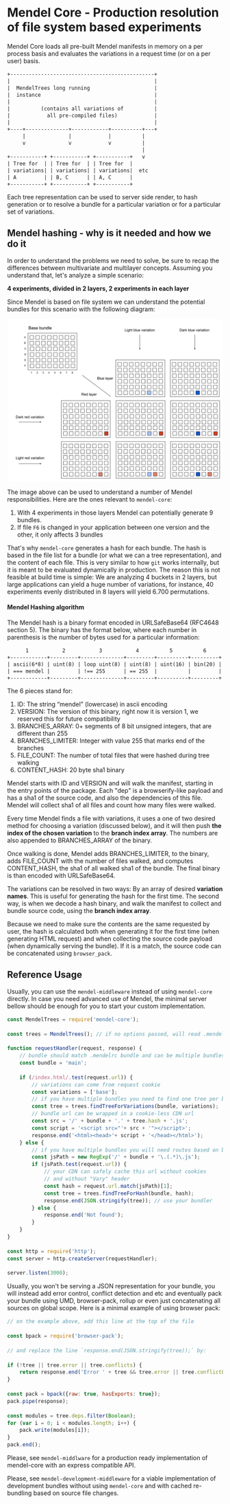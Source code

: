 # Mendel Core - Production resolution of file system based experiments

Mendel Core loads all pre-built Mendel manifests in memory on a per process basis and evaluates the variations in a request time (or on a per user) basis.

```
+-----------------------------------------------+
|                                               |
|  MendelTrees long running                     |
|  instance                                     |
|                                               |
|          (contains all variations of          |
|            all pre-compiled files)            |
|                                               |
+----+--------------+------------+----------+---+
     |              |            |          |
     v              v            v          |
                                            |
+-----------+ +-----------+ +-----------+   v
| Tree for  | | Tree for  | | Tree for  |
| variations| | variations| | variations|  etc
| A         | | B, C      | | A, C      |
+-----------+ +-----------+ +-----------+
```

Each tree representation can be used to server side render, to hash generation or to resolve a bundle for a particular variation or for a particular set of variations.

## Mendel hashing - why is it needed and how we do it

In order to understand the problems we need to solve, be sure to recap the differences between multivariate and multilayer concepts. Assuming you understand that, let's analyze a simple scenario:


**4 experiments, divided in 2 layers, 2 experiments in each layer**


Since Mendel is based on file system we can understand the potential bundles for this scenario with the following diagram:

![4 experiments in 2 layers graph](../../docs/Mendel-4-buckets-2-layers.svg)

The image above can be used to understand a number of Mendel responsibilities. Here are the ones relevant to `mendel-core`:

  1. With 4 experiments in those layers Mendel can potentially generate 9 bundles.
  2. If file `F6` is changed in your application between one version and the other, it only affects 3 bundles

That's why `mendel-core` generates a hash for each bundle. The hash is based in the file list for a bundle (or what we can a tree representation), and the content of each file. This is very similar to how `git` works internally, but it is meant to be evaluated dynamically in production. The reason this is not feasible at build time is simple: We are analyzing 4 buckets in 2 layers, but large applications can yield a huge number of variations, for instance, 40 experiments evenly distributed in 8 layers will yield 6.700 permutations.

#### Mendel Hashing algorithm

The Mendel hash is a binary format encoded in URLSafeBase64 (RFC4648 section 5). The binary has the format below, where each number in parenthesis is the number of bytes used for a particular information:

```
      1           2           3           4          5          6
+------------+---------+--------------+---------+----------+---------+
| ascii(6*8) | uint(8) | loop uint(8) | uint(8) | uint(16) | bin(20) |
| === mendel |         | !== 255      | == 255  |          |         |
+------------+---------+--------------+---------+----------+---------+
```

The 6 pieces stand for:

1. ID: The string “mendel” (lowercase) in ascii encoding
2. VERSION: The version of this binary, right now it is version 1, we reserved this for future compatibility
3. BRANCHES_ARRAY: 0+ segments of 8 bit unsigned integers, that are different than 255
4. BRANCHES_LIMITER: Integer with value 255 that marks end of the branches
5. FILE_COUNT: The number of total files that were hashed during tree walking
6. CONTENT_HASH: 20 byte sha1 binary

Mendel starts with ID and VERSION and will walk the manifest, starting in the entry points of the package. Each "dep" is a browserify-like payload and has a sha1 of the source code, and also the dependencies of this file. Mendel will collect sha1 of all files and count how many files were walked.

Every time Mendel finds a file with variations, it uses a one of two desired method for choosing a variation (discussed below), and it will then push **the index of the chosen variation** to the **branch index array**. The numbers are also appended to BRANCHES_ARRAY of the binary.

Once walking is done, Mendel adds BRANCHES_LIMITER, to the binary, adds FILE_COUNT with the number of files walked, and computes CONTENT_HASH, the sha1 of all walked sha1 of the bundle. The final binary is than encoded with URLSafeBase64.

The variations can be resolved in two ways: By an array of desired **variation names**. This is useful for generating the hash for the first time. The second way, is when we decode a hash binary, and walk the manifest to collect and bundle source code, using the **branch index array**.

Because we need to make sure the contents are the same requested by user, the hash is calculated both when generating it for the first time (when generating HTML request) and when collecting the source code payload (when dynamically serving the bundle). If it is a match, the source code can be concatenated using `browser_pack`.


## Reference Usage

Usually, you can use the `mendel-middleware` instead of using `mendel-core` directly. In case you need advanced use of Mendel, the minimal server bellow should be enough for you to start your custom implementation.

```js
const MendelTrees = require('mendel-core');

const trees = MendelTrees(); // if no options passed, will read .mendelrc

function requestHandler(request, response) {
    // bundle should match .mendelrc bundle and can be multiple bundles
    const bundle = 'main';

    if (/index.html/.test(request.url)) {
        // variations can come from request cookie
        const variations = ['base'];
        // if you have multiple bundles you need to find one tree per bundle
        const tree = trees.findTreeForVariations(bundle, variations);
        // bundle url can be wrapped in a cookie-less CDN url
        const src = '/' + bundle + '.' + tree.hash + '.js';
        const script = '<script src="'+ src + '"></script>';
        response.end('<html><head>'+ script + '</head></html>');
    } else {
        // if you have multiple bundles you will need routes based on bundle
        const jsPath = new RegExp('/' + bundle + '\.(.*)\.js');
        if (jsPath.test(request.url)) {
            // your CDN can safely cache this url without cookies
            // and without "Vary" header
            const hash = request.url.match(jsPath)[1];
            const tree = trees.findTreeForHash(bundle, hash);
            response.end(JSON.stringify(tree)); // use your bundler
        } else {
            response.end('Not found');
        }
    }
}

const http = require('http');
const server = http.createServer(requestHandler);

server.listen(3000);
```

Usually, you won't be serving a JSON representation for your bundle, you will instead add error control, conflict detection and etc and eventually pack your bundle using UMD, browser-pack, rollup or even just concatenating all sources on global scope. Here is a minimal example of using browser pack:

```js
// on the example above, add this line at the top of the file

const bpack = require('browser-pack');

// and replace the line `response.end(JSON.stringify(tree));` by:

if (!tree || tree.error || tree.conflicts) {
    return response.end('Error ' + tree && tree.error || tree.conflictList);
}

const pack = bpack({raw: true, hasExports: true});
pack.pipe(response);

const modules = tree.deps.filter(Boolean);
for (var i = 0; i < modules.length; i++) {
    pack.write(modules[i]);
}
pack.end();
```

Please, see `mendel-middlware` for a production ready implementation of mendel-core with an express compatible API.

Please, see `mendel-development-middleware` for a viable implementation of development bundles without using `mendel-core` and with cached re-bundling based on source file changes.
